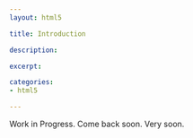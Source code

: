 ```yaml
---
layout: html5

title: Introduction

description: 

excerpt: 

categories:
- html5

---
```


Work in Progress. Come back soon. Very soon.